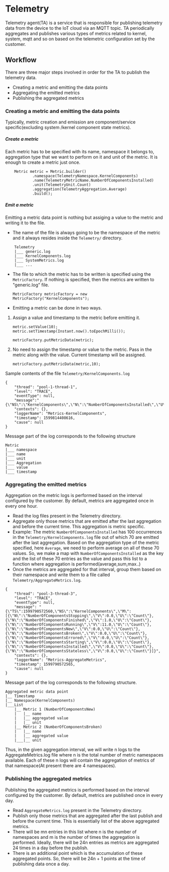# Telemetry

Telemetry agent(TA) is a service that is responsible for publishing telemetry data from the device to the IoT cloud via an MQTT topic. TA periodically aggregates and publishes various types of metrics related to kernel, system, mqtt and so on based on the telemetric configuration set by the customer.

## Workflow
There are three major steps involved in order for the TA to publish the telemetry data.
  - Creating a metric and emitting the data points
  - Aggregating the emitted metrics
  - Publishing the aggregated metrics

### Creating a metric and emitting the data points
Typically, metric creation and emission are component/service specific(excluding system /kernel component state metrics).
##### Create a metric
Each metric has to be specified with its name, namespace it belongs to, aggregation type that we want to perform on it and unit of the metric. It is enough to create a metric just once.
```
    Metric metric = Metric.builder()
            .namespace(TelemetryNamespace.KernelComponents)
            .name(TelemetryMetricName.NumberOfComponentsInstalled)
            .unit(TelemetryUnit.Count)
            .aggregation(TelemetryAggregation.Average)
            .build();
```
##### Emit a metric
Emitting a metric data point is nothing but assiging a value to the metric and writing it to the file.
- The name of the file is always going to be the namespace of the metric and it always resides inside the `Telemetry/` directory.
```
    Telemetry
    |___ generic.log
    |___ KernelComponents.log
    |___ SystemMetrics.log
    |___ ...
```
- The file to which the metric has to be written is specified using the `MetricFactory`. If nothing is specified, then the metrics are written to "generic.log" file.
    ```
    MetricFactory metricFactory = new MetricFactory("KernelComponents");
    ```
- Emitting a metric can be done in two ways. 
1. Assign a value and timestamp to the metric before emitting it.
    ```
    metric.setValue(10);
    metric.setTimestamp(Instant.now().toEpochMilli());
    
    metricFactory.putMetricData(metric);
    ```
2. No need to assign the timestamp or value to the metric. Pass in the metric along with the value. Current timestamp will be assigned.
    ```
    metricFactory.putMetricData(metric,10);
    ```
Sample contents of the file `Telemetry/KernelComponents.log`
```
{
    "thread": "pool-1-thread-1",
    "level": "TRACE",
    "eventType": null,
    "message":"{\"NS\":\"KernelComponents\",\"N\":\"NumberOfComponentsInstalled\",\"U\":\"Count\",\"A\":\"Average\",\"V\":1,\"TS\":1600127551482}",
    "contexts": {},
    "loggerName": "Metrics-KernelComponents",
    "timestamp": 1599814408616,
    "cause": null
}
```
Message part of the log corresponds to the following structure
```
Metric 
|___ namespace
|___ name
|___ unit
|___ Aggregation
|___ value
|___ timestamp
```
### Aggregating the emitted metrics
Aggregation on the metric logs is performed based on the interval configured by the customer. By default, metrics are aggregated once in every one hour.

- Read the log files present in the Telemetry directory.
- Aggregate only those metrics that are emitted after the last aggregation and before the current time. This aggregation is metric specific.
- Example: The metric `NumberOfComponentsInstalled` has 100 occurrences in the `Telemetry/KernelComponents.log` file out of which 70 are emitted after the last aggregation. Based on the aggregation type of the metric specified, here `Average`, we need to perform average on all of these 70 values. So, we make a map with `NumberOfComponentsInstalled` as the key and the list of these 70 entries as the value and pass this list to a function where aggregation is performed(average,sum,max..)
- Once the metrics are aggregated for that interval, group them based on their namespace and write them to a file called `Telemetry/AggregateMetrics.log`.
```
{
    "thread": "pool-3-thread-3",
    "level": "TRACE",
    "eventType": null,
    "message": "{\"TS\":1599790572560,\"NS\":\"KernelComponents\",\"M\":[{\"N\":\"NumberOfComponentsStopping\",\"V\":0.0,\"U\":\"Count\"},{\"N\":\"NumberOfComponentsFinished\",\"V\":1.0,\"U\":\"Count\"},{\"N\":\"NumberOfComponentsRunning\",\"V\":11.0,\"U\":\"Count\"},{\"N\":\"NumberOfComponentsNew\",\"V\":0.0,\"U\":\"Count\"},{\"N\":\"NumberOfComponentsBroken\",\"V\":0.0,\"U\":\"Count\"},{\"N\":\"NumberOfComponentsErrored\",\"V\":0.0,\"U\":\"Count\"},{\"N\":\"NumberOfComponentsStarting\",\"V\":0.0,\"U\":\"Count\"},{\"N\":\"NumberOfComponentsInstalled\",\"V\":0.0,\"U\":\"Count\"},{\"N\":\"NumberOfComponentsStateless\",\"V\":0.0,\"U\":\"Count\"}]}",
    "contexts": {},
    "loggerName": "Metrics-AggregateMetrics",
    "timestamp": 1599790572565,
    "cause": null
}
```
Message part of the log corresponds to the following structure.
```
Aggregated metric data point
|__ Timestamp
|__ Namespace(KernelComponents)
|___List
    |__ Metric 1 (NumberOfComponentsNew)
    |   |__ name
    |   |__ aggregated value
    |   |__ unit
    |__ Metric 2 (NumberOfComponentsBroken)
    |   |__ name
    |   |__ aggregated value
    |___|__ unit
```
Thus, in the given aggregation interval, we will write n logs to the AggregateMetrics.log file where n is the total number of metric namespaces available. Each of these n logs will contain the aggregation of metrics of that namespace(At present there are 4 namespaces).

### Publishing the aggregated metrics
Publishing the aggregated metrics is performed based on the interval configured by the customer. By default, metrics are published once in every day.
- Read `AggregateMetrics.log` present in the Telemetry directory.
- Publish only those metrics that are aggregated after the last publish and before the current time. This is essentially list of the above aggregated metrics.
- There will be mn entries in this list where n is the number of namespaces and m is the number of times the aggregation is performed. Ideally, there will be 24n entries as metrics are aggregated 24 times in a day before the publish.
- There is an additional point which is the accumulation of these aggregated points. So, there will be 24n + 1 points at the time of publishing data once a day. 

